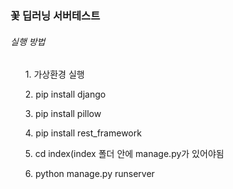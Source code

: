 <h3>꽃 딥러닝 서버테스트 </h3>
<h6>실행 방법 </h6>
<ol>1. 가상환경 실행</ol>
<ol>2. pip install django</ol>
<ol>3. pip install pillow</ol>
<ol>4. pip install rest_framework</ol>
<ol>5. cd index(index 폴더 안에 manage.py가 있어야됨</ol>
<ol>6. python manage.py runserver</ol>
